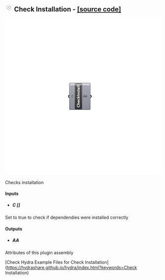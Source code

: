 ## ![](../../images/icons/Check_Installation.png) Check Installation - [[source code]](C:\Users\pkastner\Documents\GitHub\Eddy3D\UMCF/Check%20Installation.py)

![](../../images/components/Check_Installation.png)

Checks installation

#### Inputs
* ##### C []
Set to true to check if dependendies were installed correctly

#### Outputs
* ##### AA
Attributes of this plugin assembly


[Check Hydra Example Files for Check Installation](https://hydrashare.github.io/hydra/index.html?keywords=Check Installation)